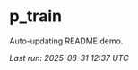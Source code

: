 # p_train

Auto-updating README demo.

<!--START_SECTION:status-->
_Last run: 2025-08-31 12:37 UTC_
<!--END_SECTION:status-->





































































































































































































































































